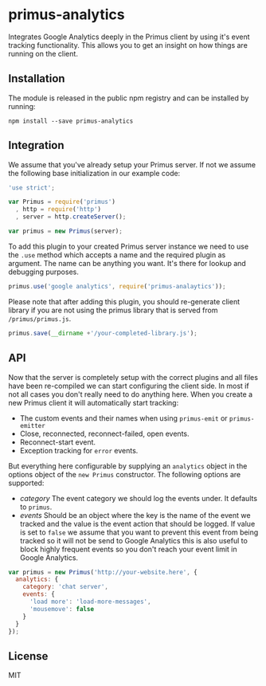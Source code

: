 # primus-analytics

Integrates Google Analytics deeply in the Primus client by using it's event
tracking functionality. This allows you to get an insight on how things are
running on the client.

## Installation

The module is released in the public npm registry and can be installed by
running:

```
npm install --save primus-analytics
```

## Integration

We assume that you've already setup your Primus server. If not we assume the
following base initialization in our example code:

```js
'use strict';

var Primus = require('primus')
  , http = require('http')
  , server = http.createServer();

var primus = new Primus(server);
```

To add this plugin to your created Primus server instance we need to use the
`.use` method which accepts a name and the required plugin as argument. The name
can be anything you want. It's there for lookup and debugging purposes.

```js
primus.use('google analytics', require('primus-analaytics'));
```

Please note that after adding this plugin, you should re-generate client library
if you are not using the primus library that is served from `/primus/primus.js`.

```js
primus.save(__dirname +'/your-completed-library.js');
```

## API

Now that the server is completely setup with the correct plugins and all files
have been re-compiled we can start configuring the client side. In most if not
all cases you don't really need to do anything here. When you create a new
Primus client it will automatically start tracking:

- The custom events and their names when using `primus-emit` or `primus-emitter`
- Close, reconnected, reconnect-failed, open events.
- Reconnect-start event.
- Exception tracking for `error` events.

But everything here configurable by supplying an `analytics` object in the
options object of the `new Primus` constructor. The following options are
supported:

- *category*  The event category we should log the events under. It defaults to
  `primus`.
- *events* Should be an object where the key is the name of the event we tracked
  and the value is the event action that should be logged. If value is set to
  `false` we assume that you want to prevent this event from being tracked so it
  will not be send to Google Analytics this is also useful to block highly
  frequent events so you don't reach your event limit in Google Analytics.

```js
var primus = new Primus('http://your-website.here', {
  analytics: {
    category: 'chat server',
    events: {
      'load more': 'load-more-messages',
      'mousemove': false
    }
  }
});
```

## License

MIT
